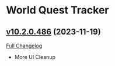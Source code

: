 # World Quest Tracker

## [v10.2.0.486](https://github.com/Tercioo/World-Quest-Tracker/tree/v10.2.0.486) (2023-11-19)
[Full Changelog](https://github.com/Tercioo/World-Quest-Tracker/compare/v10.2.0.485...v10.2.0.486) 

- More UI Cleanup  
